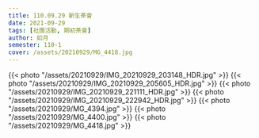 ```yaml
---
title: 110.09.29 新生茶會
date: 2021-09-29
tags: [社團活動, 期初茶會]
author: 如月
semester: 110-1
cover: /assets/20210929/MG_4418.jpg
---
```


{{< photo "/assets/20210929/IMG_20210929_203148_HDR.jpg" >}}
{{< photo "/assets/20210929/IMG_20210929_205605_HDR.jpg" >}}
{{< photo "/assets/20210929/IMG_20210929_221111_HDR.jpg" >}}
{{< photo "/assets/20210929/IMG_20210929_222942_HDR.jpg" >}}
{{< photo "/assets/20210929/MG_4394.jpg" >}}
{{< photo "/assets/20210929/MG_4400.jpg" >}}
{{< photo "/assets/20210929/MG_4418.jpg" >}}
